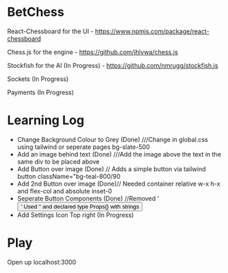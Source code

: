 # BetChess


React-Chessboard for the UI - https://www.npmjs.com/package/react-chessboard

Chess.js for the engine - https://github.com/jhlywa/chess.js

Stockfish for the AI (In Progress) - https://github.com/nmrugg/stockfish.js

Sockets (In Progress)

Payments (In Progress)


# Learning Log

- Change Background Colour to Grey (Done) ///Change in global.css using tailwind or seperate pages bg-slate-500
- Add an image behind text (Done) ///Add the image above the text in the same div to be placed above
- Add Button over image (Done) // Adds a simple button via tailwind button className="bg-teal-800/90
- Add 2nd Button over image (Done)// Needed container relative w-x h-x and flex-col and absolute inset-0
- Seperate Button Components (Done) //Removed '<Button>' Used '<Link>' and declared type Props{} with strings
- Add Settings Icon Top right (In Progress)


# Play

Open up localhost:3000

